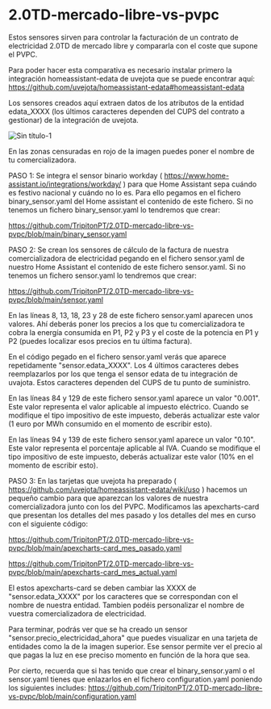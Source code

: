 # 2.0TD-mercado-libre-vs-pvpc
Estos sensores sirven para controlar la facturación de un contrato de electricidad 2.0TD de mercado libre y compararla con el coste que supone el PVPC.

Para poder hacer esta comparativa es necesario instalar primero la integración homeassistant-edata de uvejota que se puede encontrar aquí: https://github.com/uvejota/homeassistant-edata#homeassistant-edata

Los sensores creados aquí extraen datos de los atributos de la entidad edata_XXXX (los últimos caracteres dependen del CUPS del contrato a gestionar) de la integración de uvejota.

![Sin título-1](https://user-images.githubusercontent.com/76565446/146772252-075f3e85-6f27-4239-b88b-9b1b8d15f2ce.jpg)

En las zonas censuradas en rojo de la imagen puedes poner el nombre de tu comercializadora.

PASO 1:
Se integra el sensor binario workday ( https://www.home-assistant.io/integrations/workday/ ) para que Home Assistant sepa cuándo es festivo nacional y cuándo no lo es.
Para ello pegamos en el fichero binary_sensor.yaml del Home assistant el contenido de este fichero. Si no tenemos un fichero binary_sensor.yaml lo tendremos que crear:

https://github.com/TripitonPT/2.0TD-mercado-libre-vs-pvpc/blob/main/binary_sensor.yaml
  
PASO 2:
Se crean los sensores de cálculo de la factura de nuestra comercializadora de electricidad pegando en el fichero sensor.yaml de nuestro Home Assistant el contenido de este fichero sensor.yaml. Si no tenemos un fichero sensor.yaml lo tendremos que crear:

https://github.com/TripitonPT/2.0TD-mercado-libre-vs-pvpc/blob/main/sensor.yaml

En las líneas 8, 13, 18, 23 y 28 de este fichero sensor.yaml aparecen unos valores. Ahí deberás poner los precios a los que tu comercializadora te cobra la energía consumida en P1, P2 y P3 y el coste de la potencia en P1 y P2 (puedes localizar esos precios en tu última factura).

En el código pegado en el fichero sensor.yaml verás que aparece repetidamente "sensor.edata_XXXX". Los 4 últimos caracteres debes reemplazarlos por los que tenga el sensor edata de tu integración de uvajota. Estos caracteres dependen del CUPS de tu punto de suministro.

En las líneas 84 y 129 de este fichero sensor.yaml aparece un valor "0.001". Este valor representa el valor aplicable al impuesto eléctrico. Cuando se modifique el tipo impositivo de este impuesto, deberás actualizar este valor (1 euro por MWh consumido en el momento de escribir esto).

En las líneas 94 y 139 de este fichero sensor.yaml aparece un valor "0.10". Este valor representa el porcentaje aplicable al IVA. Cuando se modifique el tipo impositivo de este impuesto, deberás actualizar este valor (10% en el momento de escribir esto).

PASO 3:
En las tarjetas que uvejota ha preparado ( https://github.com/uvejota/homeassistant-edata/wiki/uso ) hacemos un pequeño cambio para que aparezcan los valores de nuestra comercializadora junto con los del PVPC. Modificamos las apexcharts-card que presentan los detalles del mes pasado y los detalles del mes en curso con el siguiente código:

https://github.com/TripitonPT/2.0TD-mercado-libre-vs-pvpc/blob/main/apexcharts-card_mes_pasado.yaml

https://github.com/TripitonPT/2.0TD-mercado-libre-vs-pvpc/blob/main/apexcharts-card_mes_actual.yaml

El estos apexcharts-card se deben cambiar las XXXX de "sensor.edata_XXXX" por los caracteres que se correspondan con el nombre de nuestra entidad. Tambien podéis personalizar el nombre de vuestra comercializadora de electricidad.

Para terminar, podrás ver que se ha creado un sensor "sensor.precio_electricidad_ahora" que puedes visualizar en una tarjeta de entidades como la de la imagen superior. Ese sensor permite ver el precio al que pagas la luz en ese preciso momento en función de la hora que sea.

Por cierto, recuerda que si has tenido que crear el binary_sensor.yaml o el sensor.yaml tienes que enlazarlos en el fichero configuration.yaml poniendo los siguientes includes:
https://github.com/TripitonPT/2.0TD-mercado-libre-vs-pvpc/blob/main/configuration.yaml

